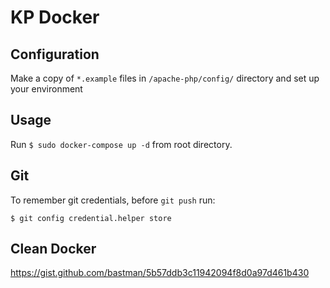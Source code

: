 # KP Docker

## Configuration
Make a copy of `*.example` files in `/apache-php/config/` directory and set up your environment

## Usage
Run `$ sudo docker-compose up -d` from root directory.

## Git

To remember git credentials, before `git push` run:

`$ git config credential.helper store`


## Clean Docker
https://gist.github.com/bastman/5b57ddb3c11942094f8d0a97d461b430